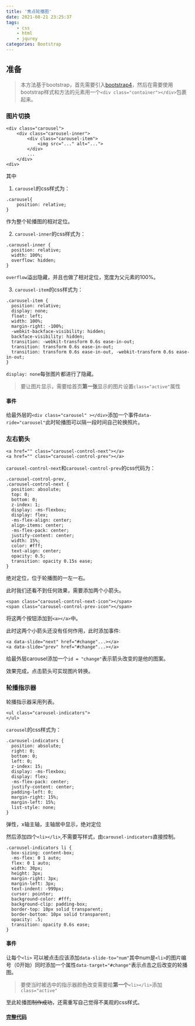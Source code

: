 ```yaml
---
title: '焦点轮播图'
date: 2021-08-21 23:25:37
tags:
    - css
    - html
    - jqurey
categories: Bootstrap
---
```

## 准备
> 本方法基于bootstrap，首先需要引入[bootstrap4](https://github.com/twbs/bootstrap/releases/download/v4.6.0/bootstrap-4.6.0-dist.zip)，然后在需要使用bootstrap样式和方法的元素用一个`<div class="container"></div>`包裹起来。

<!--more-->

### 图片切换

```
<div class="carousel">
    <div class="carousel-inner">
        <div class="carousel-item">
            <img src="..." alt="...">
        </div>
        ...
    </div>
<div>
```

 其中
1. `carousel`的css样式为：

```
.carousel{
    position: relative;
}
```

作为整个轮播图的相对定位。

2. `carousel-inner`的css样式为：

```
.carousel-inner {
  position: relative;
  width: 100%;
  overflow: hidden;
}
```
`overflow`溢出隐藏，并且也做了相对定位，宽度为父元素的100%。

3. `carousel-item`的css样式为：

```
.carousel-item {
  position: relative;
  display: none;
  float: left;
  width: 100%;
  margin-right: -100%;
  -webkit-backface-visibility: hidden;
  backface-visibility: hidden;
  transition: -webkit-transform 0.6s ease-in-out;
  transition: transform 0.6s ease-in-out;
  transition: transform 0.6s ease-in-out, -webkit-transform 0.6s ease-in-out;
}
```

`display: none`每张图片都进行了隐藏。
> 要让图片显示，需要给首页**第一张**显示的图片设置`class="active"`属性
#### 事件
给最外层的`<div class="carousel" ></div>`添加一个事件`data-ride="carousel"`此时轮播图可以隔一段时间自己轮换照片。
### 左右箭头

```
<a href="" class="carousel-control-next"></a>
<a href="" class="carousel-control-prev"></a>
```

`carousel-control-next`和`carousel-control-prev`的css代码为：

```
.carousel-control-prev,
.carousel-control-next {
  position: absolute;
  top: 0;
  bottom: 0;
  z-index: 1;
  display: -ms-flexbox;
  display: flex;
  -ms-flex-align: center;
  align-items: center;
  -ms-flex-pack: center;
  justify-content: center;
  width: 15%;
  color: #fff;
  text-align: center;
  opacity: 0.5;
  transition: opacity 0.15s ease;
}
```

绝对定位，位于轮播图的一左一右。

此时我们还看不到任何效果，需要添加两个小箭头。

```
<span class="carousel-control-next-icon"></span>
<span class="carousel-control-prev-icon"></span>
```

将这两个按钮添加到`<a></a>`中。

此时这两个小箭头还没有任何作用，此时添加事件:

```
<a data-slide="next" href="#change"...></a>
<a data-slide="prev" href="#change"...></a>
```

给最外层carousel添加一个`id = "change"`表示箭头改变的是他的图案。

效果完成，点击箭头可实现图片转换。

### 轮播指示器
轮播指示器采用列表。

```
<ul class="carousel-indicators">
</ul>
```

`carousel`的css样式为：

```
.carousel-indicators {
  position: absolute;
  right: 0;
  bottom: 0;
  left: 0;
  z-index: 15;
  display: -ms-flexbox;
  display: flex;
  -ms-flex-pack: center;
  justify-content: center;
  padding-left: 0;
  margin-right: 15%;
  margin-left: 15%;
  list-style: none;
}
```

弹性，x轴主轴，主轴居中显示，绝对定位

然后添加四个`<li></li>`,不需要写样式，由`carousel-indicators`直接控制。

```
.carousel-indicators li {
  box-sizing: content-box;
  -ms-flex: 0 1 auto;
  flex: 0 1 auto;
  width: 30px;
  height: 3px;
  margin-right: 3px;
  margin-left: 3px;
  text-indent: -999px;
  cursor: pointer;
  background-color: #fff;
  background-clip: padding-box;
  border-top: 10px solid transparent;
  border-bottom: 10px solid transparent;
  opacity: .5;
  transition: opacity 0.6s ease;
}
```

#### 事件
让每个`<li>` 可以被点击应该添加`data-slide-to="num"`其中num是`<li>`的图片编号（0开始）同时添加一个属性`data-target="#change"`表示点击之后改变的轮播图。
> 要使当时被选中的指示器颜色改变需要给**第一个**`<li></li>`添加`class="active"`

至此轮播图~~制作成功~~，还需重写自己觉得不美观的css样式。

#### [完整代码](https://index.attractiveboy.top/bootstrap/carousel.html)
